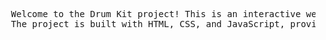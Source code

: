 <pre>
  Welcome to the Drum Kit project! This is an interactive web application that allows users to play drum sounds using their keyboard or mouse.
  The project is built with HTML, CSS, and JavaScript, providing a fun and engaging way to practice your drumming skills or simply enjoy making some noise/music.🥁🎵🎶
</pre>

